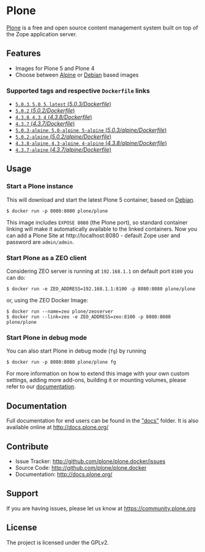 # Plone

[Plone](https://plone.org) is a free and open source content management system built on top of the Zope application server.


## Features

- Images for Plone 5 and Plone 4
- Choose between [Alpine](http://www.alpinelinux.org/) or [Debian](https://www.debian.org/) based images

### Supported tags and respective `Dockerfile` links

- [`5.0.3`, `5.0`, `5`, `latest` (*5.0.3/Dockerfile*)](https://github.com/plone/plone.docker/blob/master/5.0/5.0.3/debian/Dockerfile)
- [`5.0.2` (*5.0.2/Dockerfile*)](https://github.com/plone/plone.docker/blob/master/5.0/5.0.2/debian/Dockerfile)
- [`4.3.8`, `4.3`, `4` (*4.3.8/Dockerfile*)](https://github.com/plone/plone.docker/blob/master/4.3/4.3.8/debian/Dockerfile)
- [`4.3.7` (*4.3.7/Dockerfile*)](https://github.com/plone/plone.docker/blob/master/4.3/4.3.7/debian/Dockerfile)
- [`5.0.3-alpine`, `5.0-alpine`, `5-alpine` (*5.0.3/alpine/Dockerfile*)](https://github.com/plone/plone.docker/blob/master/5.0/5.0.3/alpine/Dockerfile)
- [`5.0.2-alpine` (*5.0.2/alpine/Dockerfile*)](https://github.com/plone/plone.docker/blob/master/5.0/5.0.2/alpine/Dockerfile)
- [`4.3.8-alpine`, `4.3-alpine`, `4-alpine` (*4.3.8/alpine/Dockerfile*)](https://github.com/plone/plone.docker/blob/master/4.3/4.3.8/alpine/Dockerfile)
- [`4.3.7-alpine` (*4.3.7/alpine/Dockerfile*)](https://github.com/plone/plone.docker/blob/master/4.3/4.3.7/alpine/Dockerfile)

## Usage

### Start a Plone instance

This will download and start the latest Plone 5 container, based on [Debian](https://www.debian.org/).

```console
$ docker run -p 8080:8080 plone/plone
```

This image includes `EXPOSE 8080` (the Plone port), so standard container linking will make it automatically available to the linked containers. Now you can add a Plone Site at http://localhost:8080 - default Zope user and password are `admin/admin`.

### Start Plone as a ZEO client

Considering ZEO server is running at `192.168.1.1` on default port `8100` you can do:

```console
$ docker run -e ZEO_ADDRESS=192.168.1.1:8100 -p 8080:8080 plone/plone
```

or, using the ZEO Docker Image:

```console
$ docker run --name=zeo plone/zeoserver
$ docker run --link=zeo -e ZEO_ADDRESS=zeo:8100 -p 8080:8080 plone/plone
```

### Start Plone in debug mode

You can also start Plone in debug mode (`fg`) by running

```console
$ docker run -p 8080:8080 plone/plone fg
```

For more information on how to extend this image with your own custom settings, adding more add-ons, building it or mounting volumes, please refer to our [documentation](https://github.com/plone/plone.docker/tree/master/docs).



## Documentation

Full documentation for end users can be found in the ["docs"](https://github.com/plone/plone.docker/tree/master/docs) folder.
It is also available online at http://docs.plone.org/


## Contribute


- Issue Tracker: http://github.com/plone/plone.docker/issues
- Source Code: http://github.com/plone/plone.docker
- Documentation: http://docs.plone.org/

## Support


If you are having issues, please let us know at https://community.plone.org

## License

The project is licensed under the GPLv2.
